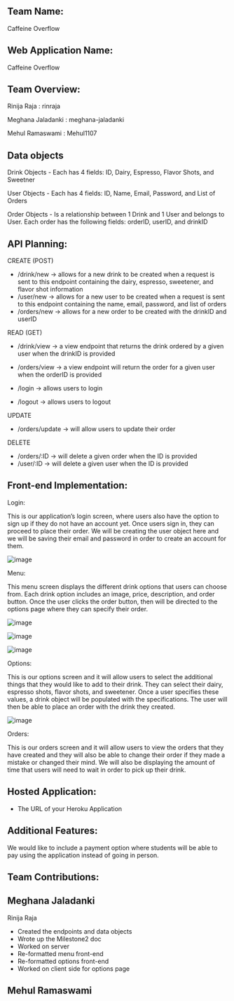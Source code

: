## Team Name:
Caffeine Overflow

## Web Application Name:
Caffeine Overflow 

## Team Overview:
Rinija Raja : rinraja

Meghana Jaladanki : meghana-jaladanki

Mehul Ramaswami : Mehul1107

## Data objects

Drink Objects - Each has 4 fields: ID, Dairy, Espresso, Flavor Shots, and Sweetner

User Objects - Each has 4 fields: ID, Name, Email, Password, and List of Orders

Order Objects - Is a relationship between 1 Drink and 1 User and belongs to User. Each order has the following fields: orderID, userID, and drinkID

## API Planning:

CREATE (POST)
- /drink/new -> allows for a new drink to be created when a request is sent to this endpoint containing the dairy, espresso, sweetener, and flavor shot information
- /user/new -> allows for a new user to be created when a request is sent to this endpoint containing the name, email, password, and list of orders 
- /orders/new -> allows for a new order to be created with the drinkID and userID

READ (GET)
- /drink/view -> a view endpoint that returns the drink ordered by a given user when the drinkID is provided
- /orders/view -> a view endpoint will return the order for a given user when the orderID is provided

- /login -> allows users to login
- /logout -> allows users to logout

UPDATE
- /orders/update -> will allow users to update their order

DELETE
- /orders/:ID -> will delete a given order when the ID is provided
- /user/:ID -> will delete a given user when the ID is provided

## Front-end Implementation:

Login: 

This is our application’s login screen, where users also have the option to sign up if they do not have an account yet. Once users sign in, they can proceed to place their order. We will be creating the user object here and we will be saving their email and password in order to create an account for them. 

![image](https://user-images.githubusercontent.com/73535868/164343491-9a5a2399-10e1-4db6-83a6-9bfc7b9f7004.png)

Menu:

This menu screen displays the different drink options that users can choose from. Each drink option includes an image, price, description, and order button. Once the user clicks the order button, then will be directed to the options page where they can specify their order. 

![image](https://user-images.githubusercontent.com/73535868/164344092-b192b9b4-c79a-4545-b4d8-adb3192ea415.png)

![image](https://user-images.githubusercontent.com/73535868/164344208-9f7f10eb-e110-47c3-880a-9847a32b7768.png)

![image](https://user-images.githubusercontent.com/73535868/164344140-3aee076b-2c5c-43fe-880f-a09424ed1680.png)

Options: 

This is our options screen and it will allow users to select the additional things that they would like to add to their drink. They can select their dairy, espresso shots, flavor shots, and sweetener. Once a user specifies these values, a drink object will be populated with the specifications. The user will then be able to place an order with the drink they created. 

![image](https://user-images.githubusercontent.com/73535868/164343737-22f96a1a-5569-4c91-ae9d-2e948b923850.png)

Orders:

This is our orders screen and it will allow users to view the orders that they have created and they will also be able to change their order if they made a mistake or changed their mind. We will also be displaying the amount of time that users will need to wait in order to pick up their drink.



## Hosted Application: 
- The URL of your Heroku Application


## Additional Features:

We would like to include a payment option where students will be able to pay using the application instead of going in person. 

## Team Contributions:

Meghana Jaladanki
-

Rinija Raja
- Created the endpoints and data objects
- Wrote up the Milestone2 doc
- Worked on server
- Re-formatted menu front-end
- Re-formatted options front-end
- Worked on client side for options page

Mehul Ramaswami
-

